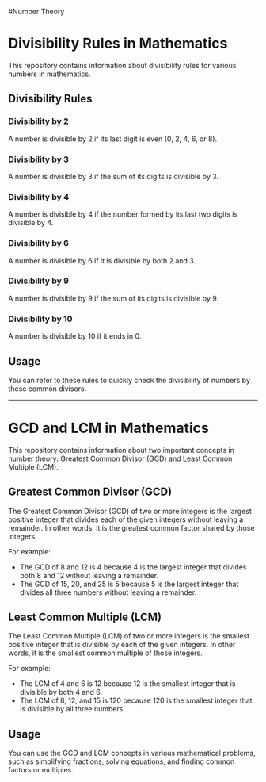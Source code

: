 #Number Theory

# Divisibility Rules in Mathematics

This repository contains information about divisibility rules for various numbers in mathematics.

## Divisibility Rules

### Divisibility by 2
A number is divisible by 2 if its last digit is even (0, 2, 4, 6, or 8).

### Divisibility by 3
A number is divisible by 3 if the sum of its digits is divisible by 3.

### Divisibility by 4
A number is divisible by 4 if the number formed by its last two digits is divisible by 4.

### Divisibility by 6
A number is divisible by 6 if it is divisible by both 2 and 3.

### Divisibility by 9
A number is divisible by 9 if the sum of its digits is divisible by 9.

### Divisibility by 10
A number is divisible by 10 if it ends in 0.

## Usage
You can refer to these rules to quickly check the divisibility of numbers by these common divisors.

-------

# GCD and LCM in Mathematics

This repository contains information about two important concepts in number theory: Greatest Common Divisor (GCD) and Least Common Multiple (LCM).

## Greatest Common Divisor (GCD)

The Greatest Common Divisor (GCD) of two or more integers is the largest positive integer that divides each of the given integers without leaving a remainder. In other words, it is the greatest common factor shared by those integers.

For example:
- The GCD of 8 and 12 is 4 because 4 is the largest integer that divides both 8 and 12 without leaving a remainder.
- The GCD of 15, 20, and 25 is 5 because 5 is the largest integer that divides all three numbers without leaving a remainder.

## Least Common Multiple (LCM)

The Least Common Multiple (LCM) of two or more integers is the smallest positive integer that is divisible by each of the given integers. In other words, it is the smallest common multiple of those integers.

For example:
- The LCM of 4 and 6 is 12 because 12 is the smallest integer that is divisible by both 4 and 6.
- The LCM of 8, 12, and 15 is 120 because 120 is the smallest integer that is divisible by all three numbers.

## Usage

You can use the GCD and LCM concepts in various mathematical problems, such as simplifying fractions, solving equations, and finding common factors or multiples.


